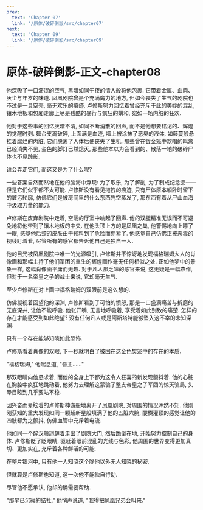 ```yaml
---
prev:
  text: 'Chapter 07'
  link: '/原体/破碎倒影/src/chapter07'
next:
  text: 'Chapter 09'
  link: '/原体/破碎倒影/src/chapter09'
---
```


# 原体-破碎倒影-正文-chapter08

他深吸了一口滞涩的空气, 黑暗如同午夜的情人般将他包裹. 它带着金属、血肉、灰尘与年岁的味道. 凤凰剧院曾是个充满魔力的地方, 但如今丧失了生气的剧院也不过是一具空壳, 毫无欢乐的痕迹. 卢修斯努力回忆着曾经充斥于此的美妙的混乱, 镶木地板和包厢走廊上尽是残酷的暴行与疯狂的媾和, 宛如一场内脏的狂欢.

他对于这些事的回忆灰暗不清, 如同不断消散的回声, 而不是他想要铭记的、辉煌的觉醒时刻. 舞台支离破碎, 上面满是血迹, 墙上被涂抹了恶臭的液体, 如藤蔓般悬挂着腐烂的内脏, 它们脱离了人体后便丧失了生机. 那些曾在镀金笼中欢唱的鸣禽已经消失不见, 金色的脚灯已然熄灭, 那些他本以为会看到的、散落一地的破碎尸体也不见踪影.

谁会弄走它们, 而这又是为了什么呢?

一些答案自然而然地在他的脑海中浮现: 为了取乐, 为了解剖, 为了制成纪念品——但是它们似乎都不太可能. 卢修斯没有看见拖拽的痕迹, 只有尸体原本躺卧时留下的脏污轮廓, 仿佛它们是被房间里的什么东西凭空蒸发了, 那东西有着从尸山血海中汲取力量的能力.

卢修斯在废弃剧院中走着, 空荡的厅室中响起了回声. 他的双腿精准无误而不可避免地将他带到了镶木地板的中央. 在他头顶上方的是凤凰之巢, 他警惕地向上瞟了一眼, 感觉他后颈的皮肤由于预料到了危险而绷紧了. 他感觉自己仿佛正被恶毒的视线盯着看, 尽管所有的感官都告诉他自己是独自一人.

他的目光被凤凰剧院中唯一的光源吸引, 卢修斯并不惊讶地发现福格瑞姆大人的肖像画和那幅主持了他们军团的重生的辉煌画作毫无任何相似之处. 正如他梦中的景象一样, 这幅肖像画平庸而无趣. 对于凡人那乏味的感官来说, 这无疑是一幅杰作, 但对于一名帝皇之子的战士来说, 它却毫无生气.

至少卢修斯在对上画中福格瑞姆的双眼前是这么想的.

仿佛凝视着回望他的深渊, 卢修斯看到了可怕的愤怒, 那是一口盛满痛苦与折磨的无底深井, 让他不能呼吸. 他张开嘴, 无言地呼吸着, 享受着如此别致的痛楚. 怎样的存在才能感受到如此绝望? 没有任何凡人或是阿斯塔特能够坠入这不幸的未知深渊.

只有一个存在能够知晓如此恐怖.

卢修斯看着肖像的双眼, 下一秒就明白了被困在这金色樊笼中的存在的本质.

"福格瑞姆," 他喘息道, "吾主……"

那双眼睛向他恳求着, 而他的全身上下都为这令人狂喜的新发现颤抖着. 他的心脏在胸腔中疯狂地跳动着, 他努力去理解这蒙骗了整支帝皇之子军团的惊天骗局, 头晕目眩到几乎要站不稳.

因兴奋而晕眩着的卢修斯神游般地离开了凤凰剧院, 对周围的情况浑然不知. 他刚刚获知的重大发现如同一颗超新星般填满了他的五脏六腑, 醍醐灌顶的感觉让他的四肢都为之颤抖, 仿佛血管中充斥着电流.

他如同一个醉汉般趔趄着走出了剧院大门, 然后跪倒在地, 开始努力控制自己的身体. 卢修斯眨了眨眼睛, 驱赶着眼前混乱的光线与色彩, 他周围的世界变得更加真切、更加实在, 充斥着各种鲜活的可能.

在整片银河中, 只有他一人知晓这个除他以外无人知晓的秘密.

但就算是卢修斯也知道, 这一次他不能独自行动.

尽管他不愿承认, 他却的确需要帮助.

"那早已沉寂的结社," 他悄声说道, "我得把凤凰兄弟会叫来."

